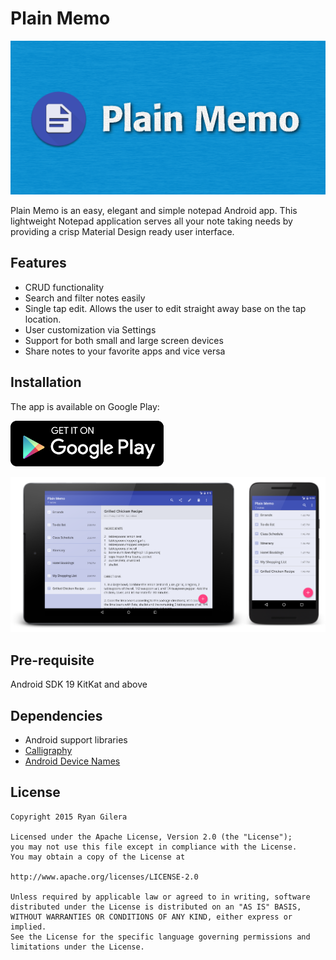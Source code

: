 # Plain Memo
![Banner](https://raw.githubusercontent.com/Daytron/plain-memo/develop/Images/Banner.png?token=AGk1Wu8ag4i1o2kZ_lH99bnJw3AnSl9jks5WTxJFwA%3D%3D)



Plain Memo is an easy, elegant and simple notepad Android app. This lightweight Notepad application serves all your note taking needs by providing a crisp Material Design ready user interface.


Features
-------- 
- CRUD functionality
- Search and filter notes easily
- Single tap edit. Allows the user to edit straight away base on the tap location.
- User customization via Settings
- Support for both small and large screen devices
- Share notes to your favorite apps and vice versa


Installation
------------

The app is available on Google Play:

[![Google Play link](https://raw.githubusercontent.com/Daytron/plain-memo/develop/Images/google-play-badge.png?token=AGk1Wj--crPga9u3OkOf2W8UnpKAinSDks5WUHbVwA%3D%3D)](https://play.google.com/store/apps/details?id=com.github.daytron.plain_memo.beta)


![Screenshot](https://raw.githubusercontent.com/Daytron/plain-memo/develop/Images/ScreenshotGithub.png?token=AGk1WpDWsZRapgpcT2m4Y-ZHY-ra3Y7Lks5WTxJ3wA%3D%3D)



Pre-requisite
--------------

Android SDK 19 KitKat and above



Dependencies
------------

- Android support libraries
- [Calligraphy][1]
- [Android Device Names][2]



License
-------

    Copyright 2015 Ryan Gilera
    
    Licensed under the Apache License, Version 2.0 (the "License");
    you may not use this file except in compliance with the License.
    You may obtain a copy of the License at
    
    http://www.apache.org/licenses/LICENSE-2.0
    
    Unless required by applicable law or agreed to in writing, software
    distributed under the License is distributed on an "AS IS" BASIS,
    WITHOUT WARRANTIES OR CONDITIONS OF ANY KIND, either express or implied.
    See the License for the specific language governing permissions and
    limitations under the License.
    
    
    
    
[1]: https://github.com/chrisjenx/Calligraphy
[2]: https://github.com/jaredrummler/AndroidDeviceNames